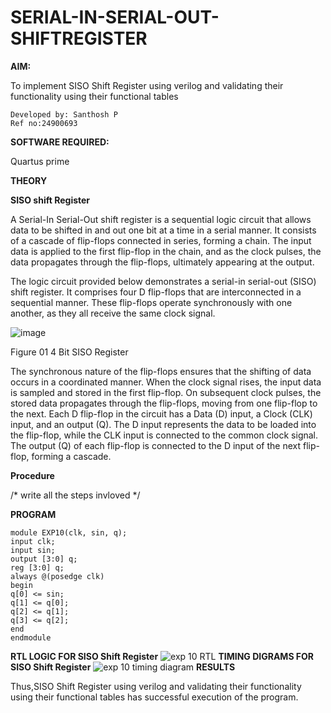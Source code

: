 # SERIAL-IN-SERIAL-OUT-SHIFTREGISTER

**AIM:**

To implement  SISO Shift Register using verilog and validating their functionality using their functional tables
```
Developed by: Santhosh P
Ref no:24900693
```
**SOFTWARE REQUIRED:**

Quartus prime

**THEORY**

**SISO shift Register**

A Serial-In Serial-Out shift register is a sequential logic circuit that allows data to be shifted in and out one bit at a time in a serial manner. It consists of a cascade of flip-flops connected in series, forming a chain. The input data is applied to the first flip-flop in the chain, and as the clock pulses, the data propagates through the flip-flops, ultimately appearing at the output.

The logic circuit provided below demonstrates a serial-in serial-out (SISO) shift register. It comprises four D flip-flops that are interconnected in a sequential manner. These flip-flops operate synchronously with one another, as they all receive the same clock signal.

![image](https://github.com/naavaneetha/SERIAL-IN-SERIAL-OUT-SHIFTREGISTER/assets/154305477/e81c4072-37f9-46c6-8145-566764b74c3a)

Figure 01 4 Bit SISO Register

The synchronous nature of the flip-flops ensures that the shifting of data occurs in a coordinated manner. When the clock signal rises, the input data is sampled and stored in the first flip-flop. On subsequent clock pulses, the stored data propagates through the flip-flops, moving from one flip-flop to the next.
Each D flip-flop in the circuit has a Data (D) input, a Clock (CLK) input, and an output (Q). The D input represents the data to be loaded into the flip-flop, while the CLK input is connected to the common clock signal. The output (Q) of each flip-flop is connected to the D input of the next flip-flop, forming a cascade.

**Procedure**

/* write all the steps invloved */

**PROGRAM**


```
module EXP10(clk, sin, q);
input clk;
input sin;
output [3:0] q;
reg [3:0] q;
always @(posedge clk)
begin
q[0] <= sin;
q[1] <= q[0];
q[2] <= q[1];
q[3] <= q[2];
end
endmodule
```

**RTL LOGIC FOR SISO Shift Register**
![exp 10 RTL](https://github.com/23003250/SERIAL-IN-SERIAL-OUT-SHIFTREGISTER/assets/139331462/562f33fa-edf8-4a07-a75d-89b135369c1a)
**TIMING DIGRAMS FOR SISO Shift Register**
![exp 10 timing diagram](https://github.com/23003250/SERIAL-IN-SERIAL-OUT-SHIFTREGISTER/assets/139331462/e22c50c1-06ca-4fc1-b3de-62e639be3c44)
**RESULTS**

Thus,SISO Shift Register using verilog and validating their functionality using their functional tables has successful execution of the program.
